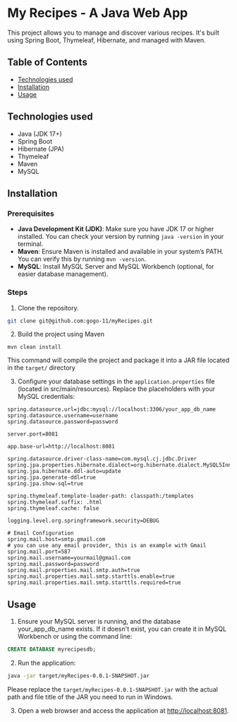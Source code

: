 # My Recipes - A Java Web App

This project allows you to manage and discover various recipes. 
It's built using Spring Boot, Thymeleaf, Hibernate, and managed with Maven.

## Table of Contents
- [Technologies used](#technologies-used)
- [Installation](#installation)
- [Usage](#usage)

## Technologies used
- Java (JDK 17+)
- Spring Boot
- Hibernate (JPA)
- Thymeleaf
- Maven
- MySQL

## Installation
### Prerequisites
- **Java Development Kit (JDK)**: Make sure you have JDK 17 or higher installed. You can check your version by running `java -version` in your terminal.
- **Maven**: Ensure Maven is installed and available in your system’s PATH. You can verify this by running `mvn -version`.
- **MySQL**: Install MySQL Server and MySQL Workbench (optional, for easier database management).

### Steps
1. Clone the repository.

```bash
git clone git@github.com:gogo-11/myRecipes.git
```
2. Build the project using Maven
```
mvn clean install
```

This command will compile the project and package it into a JAR file located in the `target/` directory

3. Configure your database settings in the `application.properties` file (located in src/main/resources). Replace the placeholders with your MySQL credentials:
```properties
spring.datasource.url=jdbc:mysql://localhost:3306/your_app_db_name
spring.datasource.username=username
spring.datasource.password=password

server.port=8081

app.base-url=http://localhost:8081

spring.datasource.driver-class-name=com.mysql.cj.jdbc.Driver
spring.jpa.properties.hibernate.dialect=org.hibernate.dialect.MySQL5InnoDBDialect
spring.jpa.hibernate.ddl-auto=update
spring.jpa.generate-ddl=true
spring.jpa.show-sql=true

spring.thymeleaf.template-loader-path: classpath:/templates
spring.thymeleaf.suffix: .html
spring.thymeleaf.cache: false

logging.level.org.springframework.security=DEBUG

# Email Configuration
spring.mail.host=smtp.gmail.com
# you can use any email provider, this is an example with Gmail
spring.mail.port=587
spring.mail.username=yourmail@gmail.com
spring.mail.password=password
spring.mail.properties.mail.smtp.auth=true
spring.mail.properties.mail.smtp.starttls.enable=true
spring.mail.properties.mail.smtp.starttls.required=true
```
## Usage
1. Ensure your MySQL server is running, and the database your_app_db_name exists. If it doesn't exist, you can create it in MySQL Workbench or using the command line:
```sql
CREATE DATABASE myrecipesdb;
```
2. Run the application:
```bash
java -jar target/myRecipes-0.0.1-SNAPSHOT.jar
```
Please replace the `target/myRecipes-0.0.1-SNAPSHOT.jar` with the actual path 
and file title of the JAR you need to run in Windows.

3. Open a web browser and access the application at [http://localhost:8081](http://localhost:8081).
